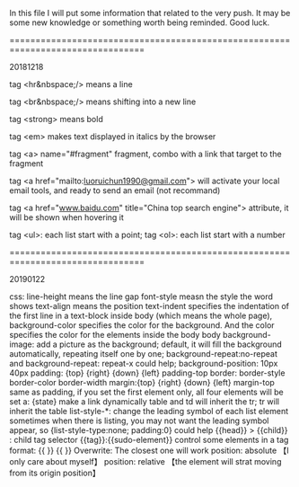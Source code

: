 In this file I will put some information that related to the very push. It may
be some new knowledge or something worth being reminded. Good luck.

================================================================================

20181218

tag &lt;hr&nbspace;/&gt; means a line

tag &lt;br&nbspace;/&gt; means shifting into a new line

tag &lt;strong&gt; means bold

tag &lt;em&gt; makes text displayed in italics by the browser

tag &lt;a&gt; name="#fragment" fragment, combo with a link that target to the fragment

tag &lt;a href="mailto:luoruichun1990@gmail.com"&gt; will activate your local email
tools, and ready to send an email (not recommand)

tag &lt;a href="www.baidu.com" title="China top search engine"&gt; attribute, it will
be shown when hovering it

tag &lt;ul&gt;: each list start with a point; 
tag &lt;ol&gt;: each list start with a number

================================================================================

20190122

css: line-height means the line gap
	font-style measn the style the word shows
	text-align means the position
	text-indent specifies the indentation of the first line in a text-block
	inside body (which means the whole page), background-color specifies the color for the
	background. And the color specifies the color for the elements inside the body
	body background-image: add a picture as the background; default, it will fill the 
	background automatically, repeating itself one by one; background-repeat:no-repeat
	and background-repeat: repeat-x could help; background-position: 10px 40px
	padding: {top} {right} {down} {left}
	padding-top
	border: border-style     border-color     border-width
	margin:{top} {right} {down} {left}
	margin-top
	same as padding, if you set the first element only, all four elements will be set
	a: {state}  make a link dynamically
	table and td will inherit the tr; tr will inherit the table
	list-style-*: change the leading symbol of each list element
	sometimes when there is listing, you may not want the leading symbol appear, so
	{list-style-type:none; padding:0} could help
	{{head}} > {{child}} : child tag selector
	{{tag}}:{{sudo-element}} control some elements in a tag
	format: {{ <link rel="stylesheet" href="reference.css"> }}
	{{ <script type="text/javascript" src="reference.js"></script> }}
	Overwrite: The closest one will work
	position: absolute		【I only care about myself】
	position: relative		【the element will strat moving from its origin position】
	
	
	
	